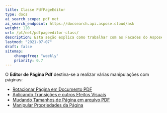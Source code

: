 ```yaml
---
title: Classe PdfPageEditor
type: docs
ai_search_scope: pdf_net
ai_search_endpoint: https://docsearch.api.aspose.cloud/ask
weight: 120
url: /pt/net/pdfpageeditor-class/
description: Esta seção explica como trabalhar com as Facades do Aspose.PDF usando a Classe PdfPageEditor.
lastmod: "2021-07-07"
draft: false
sitemap:
    changefreq: "weekly"
    priority: 0.7
---
```

O **Editor de Página Pdf** destina-se a realizar várias manipulações com páginas:

- [Rotacionar Página em Documento PDF](/pdf/pt/net/working-with-page-rotation/)
- [Aplicando Transições e outros Efeitos Visuais](/pdf/pt/net/editing-a-pdf-s-individual-pages-using-pdfpageeditor-class/)
- [Mudando Tamanhos de Página em arquivo PDF](/pdf/pt/net/changing-page-sizes-in-a-pdf-file/)
- [Manipular Propriedades da Página](/pdf/pt/net/manipulate-page-properties/)